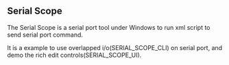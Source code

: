 ## Serial Scope
The Serial Scope is a serial port tool under Windows to run xml script to send serial port command.

It is a example to use overlapped i/o(SERIAL_SCOPE_CLI) on serial port, and demo the rich edit controls(SERIAL_SCOPE_UI).
